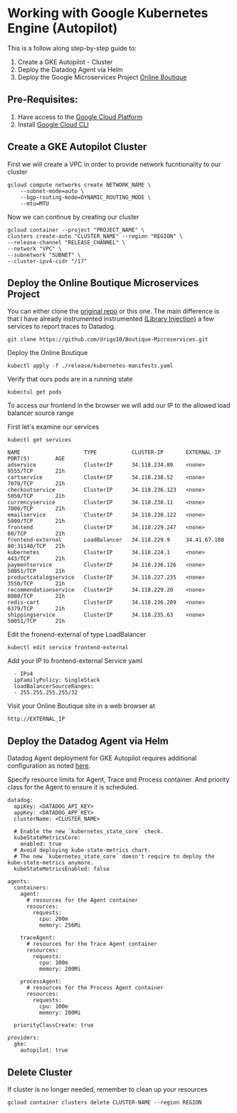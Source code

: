 
# Working with Google Kubernetes Engine (Autopilot)

This is a follow along step-by-step guide to:
1. Create a GKE Autopilot - Cluster
2. Deploy the Datadog Agent via Helm
3. Deploy the Google Microservices Project [Online Boutique](https://github.com/GoogleCloudPlatform/microservices-demo/tree/main#readme)


## Pre-Requisites:
1. Have access to the [Google Cloud Platform](https://console.cloud.google.com/)
2. Install [Google Cloud CLI](https://cloud.google.com/sdk/docs/install-sdk)

## Create a GKE Autopilot Cluster

First we will create a VPC in order to provide network fucntionality to our cluster
```console
gcloud compute networks create NETWORK_NAME \
    --subnet-mode=auto \
    --bgp-routing-mode=DYNAMIC_ROUTING_MODE \
    --mtu=MTU
```
Now we can continue by creating our cluster
```console
gcloud container --project "PROJECT_NAME" \
clusters create-auto "CLUSTER_NAME" --region "REGION" \
--release-channel "RELEASE_CHANNEL" \
--network "VPC" \
--subnetwork "SUBNET" \
--cluster-ipv4-cidr "/17"
```
## Deploy the Online Boutique Microservices Project
You can either clone the [original repo](https://github.com/GoogleCloudPlatform/microservices-demo/tree/main#readme) or this one. The main difference is that I have already instrumented instrumented [(Library Injection)](https://docs.datadoghq.com/tracing/trace_collection/library_injection_local/?tab=kubernetes#overview) a few services to report traces to Datadog.
```console
git clone https://github.com/drigo10/Boutique-Microservices.git
```

Deploy the Online Boutique
```console
kubectl apply -f ./release/kubernetes-manifests.yaml
```

Verify that ours pods are in a running state
```console
kubectul get pods
```

To access our frontend in the browser we will add our IP to the allowed load balancer source range

First let's examine our services
```console
kubectl get services
```

```console
NAME                    TYPE           CLUSTER-IP       EXTERNAL-IP    PORT(S)        AGE
adservice               ClusterIP      34.118.234.89    <none>         9555/TCP       21h
cartservice             ClusterIP      34.118.238.52    <none>         7070/TCP       21h
checkoutservice         ClusterIP      34.118.236.123   <none>         5050/TCP       21h
currencyservice         ClusterIP      34.118.238.11    <none>         7000/TCP       21h
emailservice            ClusterIP      34.118.238.122   <none>         5000/TCP       21h
frontend                ClusterIP      34.118.229.247   <none>         80/TCP         21h
frontend-external       LoadBalancer   34.118.229.9     34.41.67.108   80:31140/TCP   21h
kubernetes              ClusterIP      34.118.224.1     <none>         443/TCP        21h
paymentservice          ClusterIP      34.118.236.126   <none>         50051/TCP      21h
productcatalogservice   ClusterIP      34.118.227.235   <none>         3550/TCP       21h
recommendationservice   ClusterIP      34.118.229.20    <none>         8080/TCP       21h
redis-cart              ClusterIP      34.118.236.209   <none>         6379/TCP       21h
shippingservice         ClusterIP      34.118.235.63    <none>         50051/TCP      21h
```

Edit the fronend-external of type LoadBalancer
```console
kubectl edit service frontend-external
```

Add your IP to frontend-external Service yaml
```console
  - IPv4
  ipFamilyPolicy: SingleStack
  loadBalancerSourceRanges:
  - 255.255.255.255/32
  ```
  Visit your Online Boutique site in a web browser at 
  ```console
  http://EXTERNAL_IP
  ```

## Deploy the Datadog Agent via Helm
Datadog Agent deployment for GKE Autopilot requires additional configuration as noted [here](https://docs.datadoghq.com/containers/kubernetes/distributions/?tab=helm#autopilot).

Specify resource limits for Agent, Trace and Process container. And priority class for the Agent to ensure it is scheduled.

```console
datadog:
  apiKey: <DATADOG_API_KEY>
  appKey: <DATADOG_APP_KEY>
  clusterName: <CLUSTER_NAME>

  # Enable the new `kubernetes_state_core` check.
  kubeStateMetricsCore:
    enabled: true
  # Avoid deploying kube-state-metrics chart.
  # The new `kubernetes_state_core` doesn't require to deploy the kube-state-metrics anymore.
  kubeStateMetricsEnabled: false

agents:
  containers:
    agent:
      # resources for the Agent container
      resources:
        requests:
          cpu: 200m
          memory: 256Mi

    traceAgent:
      # resources for the Trace Agent container
      resources:
        requests:
          cpu: 100m
          memory: 200Mi

    processAgent:
      # resources for the Process Agent container
      resources:
        requests:
          cpu: 100m
          memory: 200Mi

  priorityClassCreate: true

providers:
  gke:
    autopilot: true

```

## Delete Cluster
If cluster is no longer needed, remember to clean up your resources
```console
gcloud container clusters delete CLUSTER-NAME --region REGION
```
